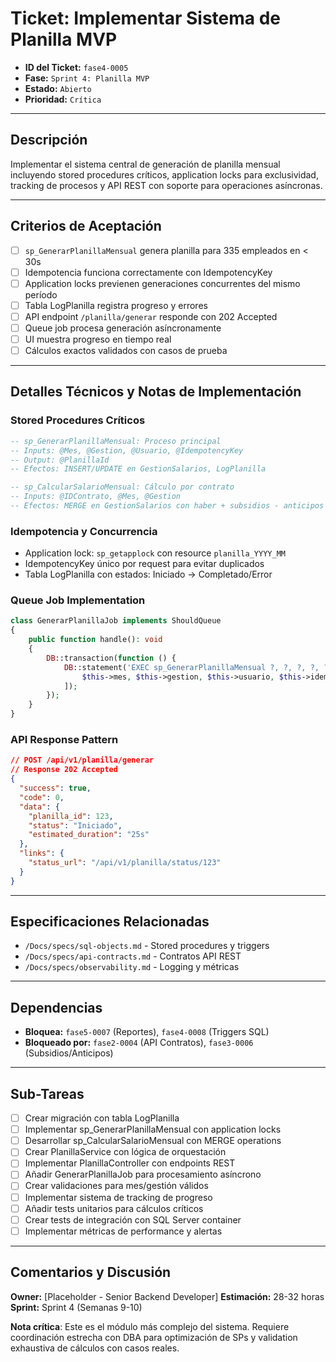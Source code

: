 # Ticket: Implementar Sistema de Planilla MVP

- **ID del Ticket:** `fase4-0005`
- **Fase:** `Sprint 4: Planilla MVP`
- **Estado:** `Abierto`
- **Prioridad:** `Crítica`

---

## Descripción

Implementar el sistema central de generación de planilla mensual incluyendo stored procedures críticos, application locks para exclusividad, tracking de procesos y API REST con soporte para operaciones asíncronas.

---

## Criterios de Aceptación

- [ ] `sp_GenerarPlanillaMensual` genera planilla para 335 empleados en < 30s
- [ ] Idempotencia funciona correctamente con IdempotencyKey
- [ ] Application locks previenen generaciones concurrentes del mismo período
- [ ] Tabla LogPlanilla registra progreso y errores
- [ ] API endpoint `/planilla/generar` responde con 202 Accepted
- [ ] Queue job procesa generación asíncronamente
- [ ] UI muestra progreso en tiempo real
- [ ] Cálculos exactos validados con casos de prueba

---

## Detalles Técnicos y Notas de Implementación

### Stored Procedures Críticos
```sql
-- sp_GenerarPlanillaMensual: Proceso principal
-- Inputs: @Mes, @Gestion, @Usuario, @IdempotencyKey
-- Output: @PlanillaId
-- Efectos: INSERT/UPDATE en GestionSalarios, LogPlanilla

-- sp_CalcularSalarioMensual: Cálculo por contrato
-- Inputs: @IDContrato, @Mes, @Gestion  
-- Efectos: MERGE en GestionSalarios con haber + subsidios - anticipos
```

### Idempotencia y Concurrencia
- Application lock: `sp_getapplock` con resource `planilla_YYYY_MM`
- IdempotencyKey único por request para evitar duplicados
- Tabla LogPlanilla con estados: Iniciado → Completado/Error

### Queue Job Implementation
```php
class GenerarPlanillaJob implements ShouldQueue
{
    public function handle(): void
    {
        DB::transaction(function () {
            DB::statement('EXEC sp_GenerarPlanillaMensual ?, ?, ?, ?, ?', [
                $this->mes, $this->gestion, $this->usuario, $this->idempotencyKey, 0
            ]);
        });
    }
}
```

### API Response Pattern
```json
// POST /api/v1/planilla/generar
// Response 202 Accepted
{
  "success": true,
  "code": 0,
  "data": {
    "planilla_id": 123,
    "status": "Iniciado",
    "estimated_duration": "25s"
  },
  "links": {
    "status_url": "/api/v1/planilla/status/123"
  }
}
```

---

## Especificaciones Relacionadas

- `/Docs/specs/sql-objects.md` - Stored procedures y triggers
- `/Docs/specs/api-contracts.md` - Contratos API REST
- `/Docs/specs/observability.md` - Logging y métricas

---

## Dependencias

- **Bloquea:** `fase5-0007` (Reportes), `fase4-0008` (Triggers SQL)
- **Bloqueado por:** `fase2-0004` (API Contratos), `fase3-0006` (Subsidios/Anticipos)

---

## Sub-Tareas

- [ ] Crear migración con tabla LogPlanilla
- [ ] Implementar sp_GenerarPlanillaMensual con application locks
- [ ] Desarrollar sp_CalcularSalarioMensual con MERGE operations
- [ ] Crear PlanillaService con lógica de orquestación
- [ ] Implementar PlanillaController con endpoints REST
- [ ] Añadir GenerarPlanillaJob para procesamiento asíncrono
- [ ] Crear validaciones para mes/gestión válidos
- [ ] Implementar sistema de tracking de progreso
- [ ] Añadir tests unitarios para cálculos críticos
- [ ] Crear tests de integración con SQL Server container
- [ ] Implementar métricas de performance y alertas

---

## Comentarios y Discusión

**Owner:** [Placeholder - Senior Backend Developer]
**Estimación:** 28-32 horas
**Sprint:** Sprint 4 (Semanas 9-10)

**Nota crítica**: Este es el módulo más complejo del sistema. Requiere coordinación estrecha con DBA para optimización de SPs y validation exhaustiva de cálculos con casos reales.